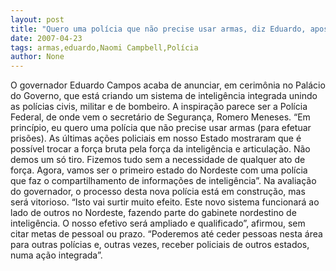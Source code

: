 ```yaml
---
layout: post
title: "Quero uma polícia que não precise usar armas, diz Eduardo, apostando na área de inteligência"
date: 2007-04-23
tags: armas,eduardo,Naomi Campbell,Polícia
author: None
---
```

O governador Eduardo Campos acaba de anunciar, em cerimônia no Palácio do Governo, que está criando um sistema de inteligência integrada unindo as polícias civis, militar e de bombeiro.
A inspiração parece ser a Polícia Federal, de onde vem o secretário de Segurança, Romero Meneses.
“Em princípio, eu quero uma polícia que não precise usar armas (para efetuar prisões). As últimas ações policiais em nosso Estado mostraram que é possível trocar a força bruta pela força da inteligência e articulação. Não demos um só tiro. Fizemos tudo sem a necessidade de qualquer ato de força. Agora, vamos ser o primeiro estado do Nordeste com uma polícia que faz o compartilhamento de informações de inteligência”.
Na avaliação do governador, o processo desta nova polícia está em construção, mas será vitorioso. “Isto vai surtir muito efeito. Este novo sistema funcionará ao lado de outros no Nordeste, fazendo parte do gabinete nordestino de inteligência. O nosso efetivo será ampliado e qualificado”, afirmou, sem citar metas de pessoal ou prazo. “Poderemos até ceder pessoas nesta área para outras polícias e, outras vezes, receber policiais de outros estados, numa ação integrada”. 